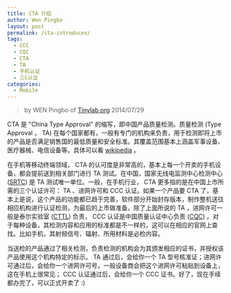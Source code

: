 ```yaml
---
title: CTA 介绍
author: Wen Pingbo
layout: post
permalink: /cta-introduces/
tags:
  - CCC
  - CQC
  - CTA
  - TA
  - 手机认证
  - 三C认证
categories:
  - Mobile
---
```


> by WEN Pingbo of [Tinylab.org][1]
> 2014/07/29

CTA 是 "China Type Approval" 的缩写，即中国产品质量检测。质量检测 (Type Approval ， TA) 在每个国家都有，一般有专门的机构来负责，用于检测即将上市的产品是否满足销售国的最低质量和安全标准。其覆盖范围基本上涵盖军事设备、医疗器械、电信设备等。具体可以看 [wikipedia][2] 。

在手机等移动终端领域， CTA 的认可度是非常高的，基本上每一个开卖的手机设备，都会提前送到相关部门进行 TA 测试。在中国，国家无线电监测中心检测中心 ([SRTC][3]) 是 TA 测试唯一单位。一般，在手机行业， CTA 更多指的是在中国上市所需的三个认证许可： TA 、进网许可和 CCC 认证。如果一个产品要 CTA 了，基本上是说，这个产品的功能都已趋于完善，软件部分开始封存版本，制作整机送往相应机构进行认证检测，为最后的上市做准备。除了上面所说的 TA ，进网许可一般是泰尔实验室 ([CTTL][4]) 负责， CCC 认证是中国质量认证中心负责 ([CQC][5]) 。对于每种设备，其检测内容和应用的标准都是不一样的，这可以在相应的官网上查找。比如手机，其射频信号、辐射、所用材料是必检内容。

当送检的产品通过了相关检测，负责检测的机构会为其颁发相应的证书，并授权该产品使用这个机构特定的标示。 TA 通过后，会给你一个 TA 型号核准证；进网许可通过后，会给你一个进网许可号，一般设备商会把这个进网许可粘贴到设备上，这在手机上很常见； CCC 认证通过后，会给你一个 CCC 证书。好了，现在手续都办完了，可以正式开卖了 :) 





 [1]: http://tinylab.org
 [2]: http://en.wikipedia.org/wiki/Type_approval
 [3]: http://www.srtc.org.cn/
 [4]: http://www.chinattl.com/ttlweb/default.aspx
 [5]: http://www.cqc.com.cn/chinese/index.htm

